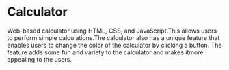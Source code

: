 # Calculator
Web-based calculator using HTML, CSS, and JavaScript.This allows users to perform simple calculations.The calculator also has a unique feature that enables users to change the color of the calculator by clicking a button. The feature adds some fun and variety to the calculator and makes itmore appealing to the users.
